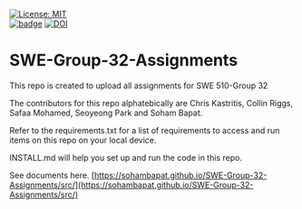 [![License: MIT](https://img.shields.io/badge/License-MIT-yellow.svg)](https://github.com/sohambapat/SWE-Group-32-Assignments/blob/main/LICENSE)  
[![badge](https://github.com/sohambapat/SWE-Group-32-Assignments/actions/workflows/build.yml/badge.svg)](https://github.com/sohambapat/SWE-Group-32-Assignments/blob/main/.github/workflows/build.yml)
[![DOI](https://zenodo.org/badge/531687580.svg)](https://zenodo.org/badge/latestdoi/531687580)



# SWE-Group-32-Assignments
This repo is created to upload all assignments for SWE 510-Group 32

The contributors for this repo alphatebically are Chris Kastritis, Collin Riggs, Safaa Mohamed, Seoyeong Park and Soham Bapat.  

Refer to the requirements.txt for a list of requirements to access and run items on this repo on your local device.  

INSTALL.md will help you set up and run the code in this repo.  

See documents here. [https://sohambapat.github.io/SWE-Group-32-Assignments/src/](https://sohambapat.github.io/SWE-Group-32-Assignments/src/)  
